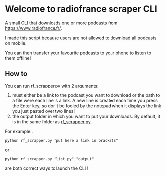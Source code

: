# Welcome to radiofrance scraper CLI

A small CLI that downloads one or more podcasts from <https://www.radiofrance.fr/>.

I made this script because users are not allowed to download all podcasts on mobile. 

You can then transfer your favourite podcasts to your phone to listen to them offline! 

## How to

You can run [rf_scrapper.py](rf_scrapper.py) with 2 arguments:

1. must either be a link to the podcast you want to download or the path to a file were each line is a link. A new line is created each time you press the Enter key, so don't be fooled by the notepad when it displays the link you just pasted over two lines!
2. the output folder in which you want to put your downloads. By default, it is in the same folder as [rf_scrapper.py](rf_scrapper.py).

For example..

```batch
python rf_scrapper.py "put here a link in brackets"
```

or

```batch
python rf_scrapper.py "list.py" "output"
```

are both correct ways to launch the CLI !
